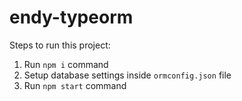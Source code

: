 # endy-typeorm

Steps to run this project:

1. Run `npm i` command
2. Setup database settings inside `ormconfig.json` file
3. Run `npm start` command
